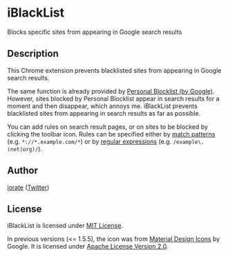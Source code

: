# iBlackList
Blocks specific sites from appearing in Google search results

## Description
This Chrome extension prevents blacklisted sites from appearing in Google search results.

The same function is already provided by [Personal Blocklist (by Google)](https://chrome.google.com/webstore/detail/personal-blocklist-by-goo/nolijncfnkgaikbjbdaogikpmpbdcdef). However, sites blocked by Personal Blocklist appear in search results for a moment and then disappear, which annoys me. iBlackList prevents blacklisted sites from appearing in search results as far as possible.

You can add rules on search result pages, or on sites to be blocked by clicking the toolbar icon. Rules can be specified either by [match patterns](https://developer.mozilla.org/en-US/docs/Mozilla/Add-ons/WebExtensions/Match_patterns) (e.g. `*://*.example.com/*`) or by [regular expressions](https://developer.mozilla.org/en-US/docs/Web/JavaScript/Guide/Regular_Expressions) (e.g. `/example\.(net|org)/`).

## Author
[iorate](https://github.com/iorate) ([Twitter](https://twitter.com/iorate))

## License
iBlackList is licensed under [MIT License](LICENSE.txt).

In previous versions (<= 1.5.5), the icon was from [Material Design Icons](https://material.io/tools/icons/) by Google. It is licensed under [Apache License Version 2.0](https://www.apache.org/licenses/LICENSE-2.0.txt).
